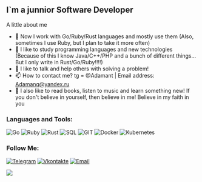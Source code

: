 ## I`m a junnior Software Developer 

A little about me
- 🔭 Now I work with Go/Ruby/Rust languages and mostly use them (Also, sometimes I use Ruby, but I plan to take it more often)
- 📕 I like to study programming languages and new technologies (Because of this I know Java/C++/PHP and a bunch of different things... But I only write in Rust/Go/Ruby!!!!)  
- 💬 I like to talk and help others with solving a problem!   
- 📫 How to contact me? tg = @Adamant | Email address: Adamanq@yandex.ru
- 🌠 I also like to read books, listen to music and learn something new! If you don't believe in yourself, then believe in me! Believe in my faith in you


### Languages and Tools:
![Go](https://img.shields.io/badge/-Go-red?style=for-the-badge&logo=Go&logoColor=47C5FB)
![Ruby](https://img.shields.io/badge/-Ruby-red?style=for-the-badge&logo=Ruby&logoColor=47C5FB)
![Rust](https://img.shields.io/badge/-Rust-red?style=for-the-badge&logo=Rust&logoColor=47C5FB)
![SQL](https://img.shields.io/badge/-SQL-red?style=for-the-badge&logo=mysql&logoColor=47C5FB)
![GIT](https://img.shields.io/badge/-GIT-red?style=for-the-badge&logo=git&logoColor=47C5FB)
![Docker](https://img.shields.io/badge/-DOCKER-red?style=for-the-badge&logo=docker&logoColor=47C5FB)
![Kubernetes](https://img.shields.io/badge/-Kubernetes-red?style=for-the-badge&logo=Kubernetes&logoColor=47C5FB)

### Follow Me:
[![Telegram](https://img.shields.io/badge/-telegram-red?style=for-the-badge&logo=telegram&logoColor=47C5FB)](https://t.me/Adamanq)
[![Vkontakte](https://img.shields.io/badge/-Vkontakte-red?style=for-the-badge&logo=Vk&logoColor=47C5FB)](https://vk.com/adamancry)
[![Email](https://img.shields.io/badge/-Email-red?style=for-the-badge&logo=Mail.ru&logoColor=47C5FB)](mailto:Adamanq@yandex.ru)

<a href="https://github.com/anuraghazra/github-readme-stats">
  <img align="center" src="https://github-readme-stats.vercel.app/api?username=Adamanr&hide_border=true&show_icons=true&theme=moltack"/>
</a><br>






